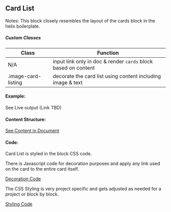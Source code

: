 ## Card List 

Notes: This block closely resembles the layout of the cards block in the helix boilerplate. 

##### Custom Classes 
|  Class | Function   |  
|--------|------------|
|  N/A   | input link only in doc & render `cards` block based on content |  
| .image-card-listing | decorate the card list using content including image & text |


#### Example:

See Live output (Link TBD)

#### Content Structure:

[See Content in Document](https://docs.google.com/document/d/1k2UqwSl9x2QcDWRR2juTLE60EX963N82sWz50ThtFsA/edit)

#### Code:
Card List is styled in the block CSS code.

There is Javascript code for decoration purposes and apply any link used on the card to the entire card itself. 

[Decoration Code](card-list.js)

The CSS Styling is very project specific and gets adjusted as needed for a project or block by block.

[Styling Code](card-list.css)